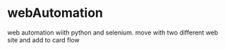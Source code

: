 # webAutomation
web automation wiith python and selenium. move with two different web site and add to card flow
